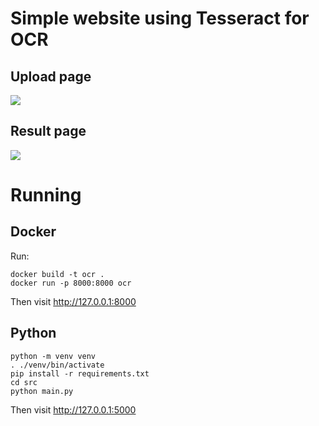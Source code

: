 # Simple website using Tesseract for OCR

## Upload page
![](https://i.imgur.com/fZlfkc7.png)

## Result page
![](https://i.imgur.com/PGzMUhl.png)

# Running

## Docker

Run:

```shell
docker build -t ocr .
docker run -p 8000:8000 ocr
```

Then visit http://127.0.0.1:8000

## Python

```shell
python -m venv venv
. ./venv/bin/activate
pip install -r requirements.txt
cd src
python main.py
```

Then visit http://127.0.0.1:5000